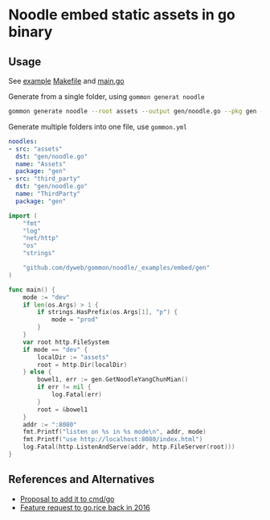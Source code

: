 # Noodle embed static assets in go binary

## Usage

See [example](_examples/embed) [Makefile](_examples/embed/Makefile) and [main.go](_examples/embed/main.go)

Generate from a single folder, using `gommon generat noodle`

````bash
gommon generate noodle --root assets --output gen/noodle.go --pkg gen --name YangChunMian
````

Generate multiple folders into one file, use `gommon.yml`

````yaml
noodles:
- src: "assets"
  dst: "gen/noodle.go"
  name: "Assets"
  package: "gen"
- src: "third_party"
  dst: "gen/noodle.go"
  name: "ThirdParty"
  package: "gen"
````

````go
import (
	"fmt"
	"log"
	"net/http"
	"os"
	"strings"

	"github.com/dyweb/gommon/noodle/_examples/embed/gen"
)

func main() {
	mode := "dev"
	if len(os.Args) > 1 {
		if strings.HasPrefix(os.Args[1], "p") {
			mode = "prod"
		}
	}
	var root http.FileSystem
	if mode == "dev" {
		localDir := "assets"
		root = http.Dir(localDir)
	} else {
		bowel1, err := gen.GetNoodleYangChunMian()
		if err != nil {
			log.Fatal(err)
		}
		root = &bowel1
	}
	addr := ":8080"
	fmt.Printf("listen on %s in %s mode\n", addr, mode)
	fmt.Printf("use http://localhost:8080/index.html")
	log.Fatal(http.ListenAndServe(addr, http.FileServer(root)))
}

````

## References and Alternatives

- [Proposal to add it to cmd/go](https://github.com/golang/go/issues/35950)
- [Feature request to go.rice back in 2016](https://github.com/GeertJohan/go.rice/issues/83)